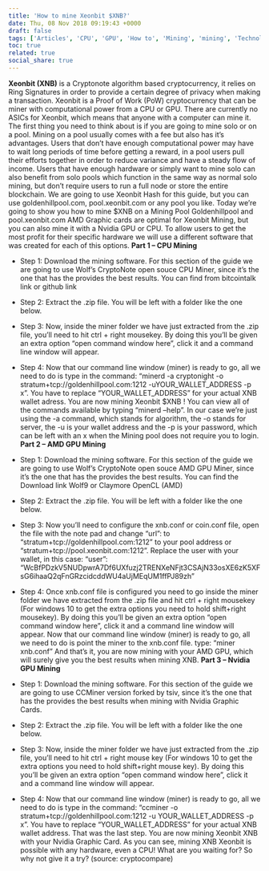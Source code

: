 ```yaml
---
title: 'How to mine Xeonbit $XNB?'
date: Thu, 08 Nov 2018 09:19:43 +0000
draft: false
tags: ['Articles', 'CPU', 'GPU', 'How to', 'Mining', 'mining', 'Technology', 'xeonbit', 'Xeonbit Updates', 'XNB']
toc: true
related: true
social_share: true
---
```


**Xeonbit (XNB)** is a Cryptonote algorithm based cryptocurrency, it relies on Ring Signatures in order to provide a certain degree of privacy when making a transaction. Xeonbit is a Proof of Work (PoW) cryptocurrency that can be miner with computational power from a CPU or GPU. There are currently no ASICs for Xeonbit, which means that anyone with a computer can mine it. The first thing you need to think about is if you are going to mine solo or on a pool. Mining on a pool usually comes with a fee but also has it’s advantages. Users that don’t have enough computational power may have to wait long periods of time before getting a reward, in a pool users pull their efforts together in order to reduce variance and have a steady flow of income. Users that have enough hardware or simply want to mine solo can also benefit from solo pools which function in the same way as normal solo mining, but don’t require users to run a full node or store the entire blockchain. We are going to use Xeonbit Hash for this guide, but you can use goldenhillpool.com, pool.xeonbit.com or any pool you like. Today we’re going to show you how to mine $XNB on a Mining Pool Goldenhillpool and pool.xeonbit.com AMD Graphic cards are optimal for Xeonbit Mining, but you can also mine it with a Nvidia GPU or CPU. To allow users to get the most profit for their specific hardware we will use a different software that was created for each of this options. **Part 1 – CPU Mining**

*   Step 1: Download the mining software. For this section of the guide we are going to use Wolf’s CryptoNote open souce CPU Miner, since it’s the one that has the provides the best results. You can find from bitcointalk link or github link 
*   Step 2: Extract the .zip file. You will be left with a folder like the one below.


*   Step 3: Now, inside the miner folder we have just extracted from the .zip file, you’ll need to hit ctrl + right mousekey. By doing this you’ll be given an extra option “open command window here”, click it and a command line window will appear.


*   Step 4: Now that our command line window (miner) is ready to go, all we need to do is type in the command: “minerd -a cryptonight -o stratum+tcp://goldenhillpool.com:1212 -uYOUR\_WALLET\_ADDRESS -p x”. You have to replace “YOUR\_WALLET\_ADDRESS” for your actual XNB wallet adress.
 You are now mining Xeonbit $XNB ! You can view all of the commands available by typing “minerd –help”. In our case we’re just using the -a command, which stands for algorithm, the -o stands for server, the -u is your wallet address and the -p is your password, which can be left with an x when the Mining pool does not require you to login. **Part 2 – AMD GPU Mining**

*   Step 1: Download the mining software. For this section of the guide we are going to use Wolf’s CryptoNote open souce AMD GPU Miner, since it’s the one that has the provides the best results. You can find the Download link Wolf9 or Claymore OpenCL (AMD)


*   Step 2: Extract the .zip file. You will be left with a folder like the one below.


*   Step 3: Now you’ll need to configure the xnb.conf or coin.conf file, open the file with the note pad and change “url”: to “stratum+tcp://goldenhillpool.com:1212” to your pool address or “stratum+tcp://pool.xeonbit.com:1212”. Replace the user with your wallet, in this case: “user”: “WcBfPDzkV5NUDpwrA7Df6UXfuzj2TRENXeNFjt3CSAjN33osXE6zK5XFsG6ihaaQ2qFnGRzcidcddWU4aUjMEqUM1ffPJ89zh”


*   Step 4: Once xnb.conf file is configured you need to go inside the miner folder we have extracted from the .zip file and hit ctrl + right mousekey (For windows 10 to get the extra options you need to hold shift+right mousekey). By doing this you’ll be given an extra option “open command window here”, click it and a command line window will appear.
 Now that our command line window (miner) is ready to go, all we need to do is point the miner to the xnb.conf file. type: “miner xnb.conf” And that’s it, you are now mining with your AMD GPU, which will surely give you the best results when mining XNB. **Part 3 – Nvidia GPU Mining**

*   Step 1: Download the mining software. For this section of the guide we are going to use CCMiner version forked by tsiv, since it’s the one that has the provides the best results when mining with Nvidia Graphic Cards.


*   Step 2: Extract the .zip file. You will be left with a folder like the one below.


*   Step 3: Now, inside the miner folder we have just extracted from the .zip file, you’ll need to hit ctrl + right mouse key (For windows 10 to get the extra options you need to hold shift+right mouse key). By doing this you’ll be given an extra option “open command window here”, click it and a command line window will appear.


*   Step 4: Now that our command line window (miner) is ready to go, all we need to do is type in the command: “ccminer -o stratum+tcp://goldenhillpool.com:1212 -u YOUR\_WALLET\_ADDRESS -p x”. You have to replace “YOUR\_WALLET\_ADDRESS” for your actual XNB wallet address. That was the last step. You are now mining Xeonbit XNB with your Nvidia Graphic Card. As you can see, mining XNB Xeonbit is possible with any hardware, even a CPU! What are you waiting for? So why not give it a try? (source: cryptocompare)